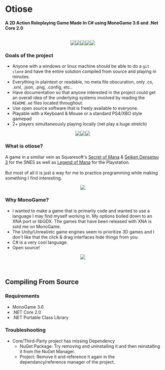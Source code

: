 # Otiose
**A 2D Action Roleplaying Game Made In C# using MonoGame 3.6 and .Net Core 2.0**
<br />
<br />
<p align="center">
<img src="https://i.imgur.com/H5lkdYN.gif"><img src="https://i.imgur.com/m9MWYNC.gif"><img src="https://i.imgur.com/M4hthaz.gif"><img src="https://i.imgur.com/R6WyHH4.gif"><img src="https://i.imgur.com/y8aO1tB.gif">
</p>

### Goals of the project
+ Anyone with a windows or linux machine should be able to do a `git clone` 
and have the entire solution compiled from source and playing in minutes.
+ Everything in plaintext or readable, no meta file obscuration, only .cs, .xml, .json, .png, .config,  etc..
+ Have documentation so that anyone interested in the project could get an overall
idea of the underlying systems involved by reading the `README.md` files located throughout.
+ Use open source software that is freely available to everyone.
+ Playable with a Keyboard & Mouse or a standard PS4/XBO style gamepad
+ 2+ players simultaneously playing locally (net play a huge stretch)

<p align="center">
<img src="https://i.imgur.com/XcV08aS.gif"><img src="https://i.imgur.com/Yn8RA1o.gif"><img src="https://i.imgur.com/ex7frKD.gif">
</p>

### What is otiose?
A game in a similiar vein as Squaresoft's [Secret of Mana](https://en.wikipedia.org/wiki/Secret_of_Mana) & [Seiken Densetsu 3](https://en.wikipedia.org/wiki/Seiken_Densetsu_3) for the SNES as well as [Legend of Mana](https://en.wikipedia.org/wiki/Legend_of_Mana) for the Playstation.  
<br />
But most of all it is just a way for me to practice programming while making something I find interesting.






<p align="center">
<img src="https://i.imgur.com/IppX9hV.gif">
</p>

### Why MonoGame?
+ I wanted to make a game that is primarily code and wanted to use a language I may find myself working in. 
My options boiled down to an XNA port or libGDX. The games that have been released with XNA is sold me on MonoGame.
+ The Unity/Unreal/etc game engines seem to prioritize 3D games and I don't like that the click & drag interfaces hide things from you.
+ C# is a very cool language.
+ Open source!


<p align="center">
<img src="https://i.imgur.com/mMJ0NGj.gif">
</p>

<br />

## Compiling From Source

### Requirements
+ MonoGame 3.6
+ .NET Core 2.0
+ .NET Portable Class Library


### Troubleshooting
+ Core/Third-Party project has missing Dependency
  +  NuGet Package: Try removing and uninstalling it and then reinstalling it from the NuGet Manager.
  +  Project: Remove it and reference it again in the dependancy/reference manager of the project.
